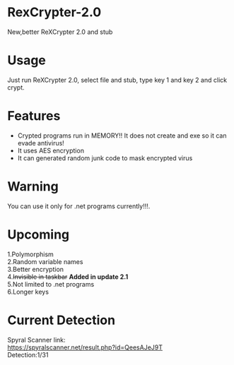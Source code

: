 # RexCrypter-2.0
New,better ReXCrypter 2.0 and stub    
# Usage     
Just run ReXCrypter 2.0, select file and stub, type key 1 and key 2 and click crypt.    
# Features      
* Crypted programs run in MEMORY!! It does not create and exe so it can evade antivirus!      
* It uses AES encryption      
* It can generated random junk code to mask encrypted virus       
# Warning     
You can use it only for .net programs currently!!!.      
# Upcoming
1.Polymorphism      
2.Random variable names     
3.Better encryption         
4.~~Invisible in taskbar~~ **Added in update 2.1**           
5.Not limited to .net programs      
6.Longer keys
#  Current Detection      
Spyral Scanner link:        
https://spyralscanner.net/result.php?id=QeesAJeJ9T        
Detection:1/31
